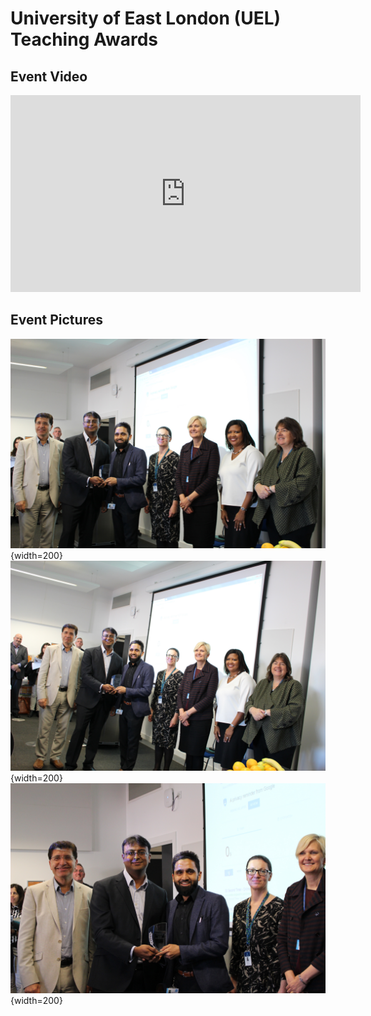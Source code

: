 # University of East London (UEL) Teaching Awards

## Event Video

<iframe width="560" height="315" src="https://www.youtube.com/embed/fVQEqE7qlmY" title="YouTube video player" frameborder="0" allow="accelerometer; autoplay; clipboard-write; encrypted-media; gyroscope; picture-in-picture; web-share" allowfullscreen></iframe>

## Event Pictures
![Image title](images/IMG_9962.jpeg){width=200}
![Image title](images/IMG_9963.jpeg){width=200}
![Image title](images/IMG_9965.jpeg){width=200}
